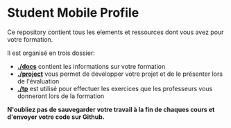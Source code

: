 # Student Mobile Profile

Ce repository contient tous les elements et ressources dont vous avez pour votre formation. 

Il est organisé en trois dossier:

- **[./docs](./docs)** contient les informations sur votre formation
- **[./project](./project)** vous permet de developper votre projet et de le présenter lors de l'évaluation
- **[./tp](./tp)** est utilisé pour effectuer les exercices que les professeurs vous donneront lors de la formation

**N'oubliez pas de sauvegarder votre travail à la fin de chaques cours et d'envoyer votre code sur Github.**
